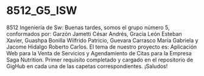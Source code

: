 # 8512_G5_ISW
8512 Ingeniería de Sw:
Buenas tardes, somos el grupo número 5, conformados por:
Garzón Jametti César Andrés,
Gracia León Esteban Xavier,
Guashpa Bonilla Wilfrido Patricio,
Guevara Carrasco María Gabriela y 
Jacome Hidalgo Roberto Carlos.
El tema de nuestro proyecto es: Aplicación Web para la Venta de Servicios y Agendamiento de Citas para la
Empresa Saga Nutrition.
Primer requisito completado y cargado en el repositorio de GigHub en cada una de las capetas correspondientes. 
¡Saludos!
